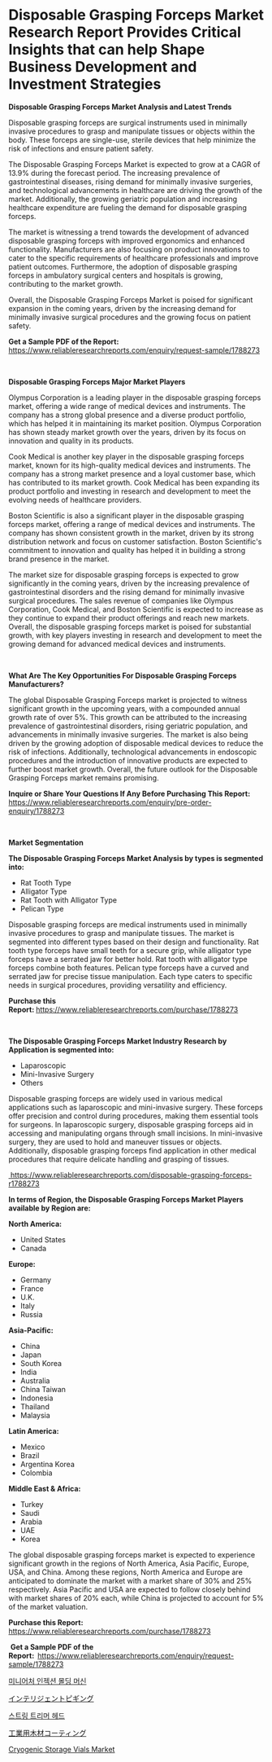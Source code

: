 <p><h1>Disposable Grasping Forceps Market Research Report Provides Critical Insights that can help Shape Business Development and Investment Strategies</h1></p><p><strong>Disposable Grasping Forceps Market Analysis and Latest Trends</strong></p>
<p><p>Disposable grasping forceps are surgical instruments used in minimally invasive procedures to grasp and manipulate tissues or objects within the body. These forceps are single-use, sterile devices that help minimize the risk of infections and ensure patient safety.</p><p>The Disposable Grasping Forceps Market is expected to grow at a CAGR of 13.9% during the forecast period. The increasing prevalence of gastrointestinal diseases, rising demand for minimally invasive surgeries, and technological advancements in healthcare are driving the growth of the market. Additionally, the growing geriatric population and increasing healthcare expenditure are fueling the demand for disposable grasping forceps.</p><p>The market is witnessing a trend towards the development of advanced disposable grasping forceps with improved ergonomics and enhanced functionality. Manufacturers are also focusing on product innovations to cater to the specific requirements of healthcare professionals and improve patient outcomes. Furthermore, the adoption of disposable grasping forceps in ambulatory surgical centers and hospitals is growing, contributing to the market growth.</p><p>Overall, the Disposable Grasping Forceps Market is poised for significant expansion in the coming years, driven by the increasing demand for minimally invasive surgical procedures and the growing focus on patient safety.</p></p>
<p><strong>Get a Sample PDF of the Report:&nbsp;</strong> <a href="https://www.reliableresearchreports.com/enquiry/request-sample/1788273">https://www.reliableresearchreports.com/enquiry/request-sample/1788273</a></p>
<p>&nbsp;</p>
<p><strong>Disposable Grasping Forceps Major Market Players</strong></p>
<p><p>Olympus Corporation is a leading player in the disposable grasping forceps market, offering a wide range of medical devices and instruments. The company has a strong global presence and a diverse product portfolio, which has helped it in maintaining its market position. Olympus Corporation has shown steady market growth over the years, driven by its focus on innovation and quality in its products.</p><p>Cook Medical is another key player in the disposable grasping forceps market, known for its high-quality medical devices and instruments. The company has a strong market presence and a loyal customer base, which has contributed to its market growth. Cook Medical has been expanding its product portfolio and investing in research and development to meet the evolving needs of healthcare providers.</p><p>Boston Scientific is also a significant player in the disposable grasping forceps market, offering a range of medical devices and instruments. The company has shown consistent growth in the market, driven by its strong distribution network and focus on customer satisfaction. Boston Scientific's commitment to innovation and quality has helped it in building a strong brand presence in the market.</p><p>The market size for disposable grasping forceps is expected to grow significantly in the coming years, driven by the increasing prevalence of gastrointestinal disorders and the rising demand for minimally invasive surgical procedures. The sales revenue of companies like Olympus Corporation, Cook Medical, and Boston Scientific is expected to increase as they continue to expand their product offerings and reach new markets. Overall, the disposable grasping forceps market is poised for substantial growth, with key players investing in research and development to meet the growing demand for advanced medical devices and instruments.</p></p>
<p>&nbsp;</p>
<p><strong>What Are The Key Opportunities For Disposable Grasping Forceps Manufacturers?</strong></p>
<p><p>The global Disposable Grasping Forceps market is projected to witness significant growth in the upcoming years, with a compounded annual growth rate of over 5%. This growth can be attributed to the increasing prevalence of gastrointestinal disorders, rising geriatric population, and advancements in minimally invasive surgeries. The market is also being driven by the growing adoption of disposable medical devices to reduce the risk of infections. Additionally, technological advancements in endoscopic procedures and the introduction of innovative products are expected to further boost market growth. Overall, the future outlook for the Disposable Grasping Forceps market remains promising.</p></p>
<p><strong>Inquire or Share Your Questions If Any Before Purchasing This Report:</strong> <a href="https://www.reliableresearchreports.com/enquiry/pre-order-enquiry/1788273">https://www.reliableresearchreports.com/enquiry/pre-order-enquiry/1788273</a></p>
<p>&nbsp;</p>
<p><strong>Market Segmentation</strong></p>
<p><strong>The Disposable Grasping Forceps Market Analysis by types is segmented into:</strong></p>
<p><ul><li>Rat Tooth Type</li><li>Alligator Type</li><li>Rat Tooth with Alligator Type</li><li>Pelican Type</li></ul></p>
<p><p>Disposable grasping forceps are medical instruments used in minimally invasive procedures to grasp and manipulate tissues. The market is segmented into different types based on their design and functionality. Rat tooth type forceps have small teeth for a secure grip, while alligator type forceps have a serrated jaw for better hold. Rat tooth with alligator type forceps combine both features. Pelican type forceps have a curved and serrated jaw for precise tissue manipulation. Each type caters to specific needs in surgical procedures, providing versatility and efficiency.</p></p>
<p><strong>Purchase this Report:&nbsp;</strong><a href="https://www.reliableresearchreports.com/purchase/1788273">https://www.reliableresearchreports.com/purchase/1788273</a></p>
<p>&nbsp;</p>
<p><strong>The Disposable Grasping Forceps Market Industry Research by Application is segmented into:</strong></p>
<p><ul><li>Laparoscopic</li><li>Mini-Invasive Surgery</li><li>Others</li></ul></p>
<p><p>Disposable grasping forceps are widely used in various medical applications such as laparoscopic and mini-invasive surgery. These forceps offer precision and control during procedures, making them essential tools for surgeons. In laparoscopic surgery, disposable grasping forceps aid in accessing and manipulating organs through small incisions. In mini-invasive surgery, they are used to hold and maneuver tissues or objects. Additionally, disposable grasping forceps find application in other medical procedures that require delicate handling and grasping of tissues.</p></p>
<p><a href="https://www.reliableresearchreports.com/disposable-grasping-forceps-r1788273">&nbsp;https://www.reliableresearchreports.com/disposable-grasping-forceps-r1788273</a></p>
<p><strong>In terms of Region, the Disposable Grasping Forceps Market Players available by Region are:</strong></p>
<p>
    <p> <strong> North America: </strong>
        <ul>
            <li>United States</li>
            <li>Canada</li>
        </ul>
        </p> 
    <p> <strong> Europe: </strong>
        <ul>
            <li>Germany</li>
            <li>France</li>
            <li>U.K.</li>
            <li>Italy</li>
            <li>Russia</li>
        </ul>
        </p> 
    <p> <strong> Asia-Pacific: </strong>
        <ul>
            <li>China</li>
            <li>Japan</li>
            <li>South Korea</li>
            <li>India</li>
            <li>Australia</li>
            <li>China Taiwan</li>
            <li>Indonesia</li>
            <li>Thailand</li>
            <li>Malaysia</li>
        </ul>
        </p> 
    <p> <strong> Latin America: </strong>
        <ul>
            <li>Mexico</li>
            <li>Brazil</li>
            <li>Argentina Korea</li>
            <li>Colombia</li>
        </ul>
        </p> 
    <p> <strong> Middle East & Africa: </strong>
        <ul>
            <li>Turkey</li>
            <li>Saudi</li>
            <li>Arabia</li>
            <li>UAE</li>
            <li>Korea</li>
        </ul>
    </p>
    </p>
<p><p>The global disposable grasping forceps market is expected to experience significant growth in the regions of North America, Asia Pacific, Europe, USA, and China. Among these regions, North America and Europe are anticipated to dominate the market with a market share of 30% and 25% respectively. Asia Pacific and USA are expected to follow closely behind with market shares of 20% each, while China is projected to account for 5% of the market valuation.</p></p>
<p><strong>Purchase this Report: </strong><a href="https://www.reliableresearchreports.com/purchase/1788273">https://www.reliableresearchreports.com/purchase/1788273</a></p>
<p>&nbsp;<strong>Get a Sample PDF of the Report:&nbsp;&nbsp;</strong><a href="https://www.reliableresearchreports.com/enquiry/request-sample/1788273">https://www.reliableresearchreports.com/enquiry/request-sample/1788273</a></p>
<p><strong></strong></p>
<p><p><a href="https://github.com/nuekbpymrrz5/Market-Research-Report-List-2/blob/main/471293845826.md">미니어처 인젝션 몰딩 머신</a></p><p><a href="https://medium.com/@wilmerwalsh1/2024%E5%B9%B4%E3%81%8B%E3%82%892031%E5%B9%B4%E3%81%BE%E3%81%A7%E3%81%AE%E6%9C%9F%E9%96%93%E3%81%AB%E4%BA%88%E6%B8%AC%E3%81%95%E3%82%8C%E3%82%8B%E3%82%A4%E3%83%B3%E3%83%86%E3%83%AA%E3%82%B8%E3%82%A7%E3%83%B3%E3%83%88%E3%83%94%E3%82%AE%E3%83%B3%E3%82%B0%E5%B8%82%E5%A0%B4%E3%81%AE%E3%83%88%E3%83%AC%E3%83%B3%E3%83%89%E3%81%A8%E5%B8%82%E5%A0%B4%E5%88%86%E6%9E%90-e1ab0cf2f0a7">インテリジェントピギング</a></p><p><a href="https://github.com/BrettWeberrt8767765/Market-Research-Report-List-1/blob/main/325396445827.md">스트링 트리머 헤드</a></p><p><a href="https://medium.com/@jonathandavies84/%E5%B7%A5%E6%A5%AD%E7%94%A8%E6%9C%A8%E6%9D%90%E5%A1%97%E8%A3%85%E5%B8%82%E5%A0%B4%E3%81%AE%E8%A6%8F%E6%A8%A1%E3%81%AF-%E3%82%B0%E3%83%AD%E3%83%BC%E3%83%90%E3%83%AB%E7%94%A3%E6%A5%AD%E3%81%AB%E3%81%8A%E3%81%91%E3%82%8B%E6%9C%80%E9%81%A9%E3%81%AA%E3%83%9E%E3%83%BC%E3%82%B1%E3%83%86%E3%82%A3%E3%83%B3%E3%82%B0%E3%83%81%E3%83%A3%E3%83%8D%E3%83%AB%E3%82%92%E6%98%8E%E3%82%89%E3%81%8B%E3%81%AB%E3%81%97%E3%81%BE%E3%81%99-03f4759930ae">工業用木材コーティング</a></p><p><a href="https://github.com/jerrycopelandthomaswsqd8q/Market-Research-Report-List-2/blob/main/cryogenic-storage-vials-market.md">Cryogenic Storage Vials Market</a></p></p>